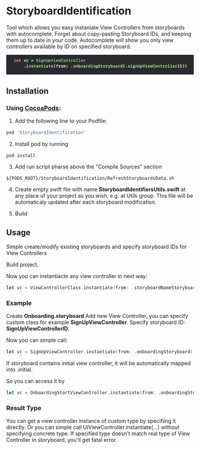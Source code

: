 # StoryboardIdentification

Tool which allows you easy instaniate View Controllers from storyboards with autocomplete. 
Forget about copy-pasting Storyboard IDs, and keeping them up to date in your code.
Autocomplete will show you only view controllers available by ID on specified storyboard.

![](assets/example.png)

## Installation

### Using [CocoaPods](https://cocoapods.org):

1. Add the following line to your Podfile:

```ruby
pod 'StoryboardIdentification'
```

2. Install pod by running

```
pod install
```

3. Add run script pharse above the "Compile Sources" section

```
${PODS_ROOT}/StoryboardIdentification/RefreshStoryboardsData.sh
```

4. Create empty swift file with name **StoryboardIdentifiersUtils.swift** at any place of your project as you wish, e.g. at Utils group.
This file will be automaticaly updated after each storyboard modification.

5. Build

## Usage

Simple create/modify existing storyboards and specify storyboard IDs for View Controllers

Build project.

Now you can instantiacte any view controller in next way:
```swift
let vc = ViewControllerClass.instantiate(from: .storyboardNameStoryboard(.viewControllerID))
```

### Example 
Create **Onboarding.storyboard** 
Add new View Controller, you can specify custom class for example **SignUpViewController**.
Specify storyboard ID: **SignUpViewControllerID**.

Now you can simple call:
```swift
let vc = SignUpViewController.instantiate(from: .onboardingStoryboard(.signUpViewControllerID))
```

If storyboard contains initial view controller, it will be automatically mapped into .initial.

So you can access it by
```swift
let vc = OnboardingStartViewController.instantiate(from: .onboardingStoryboard(.initial))
```

### Result Type
You can get a view controller instance of custom type by specifiing it directly.
Or you can simple call UIViewController.instantiate(...) without specifying concrete type.
If specified type doesn't match real type of View Controller in storyboard, you'll get fatal error.

